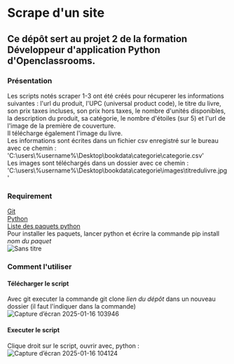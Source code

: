 # Scrape d'un site  

## Ce dépôt sert au projet 2 de la formation  Développeur d'application Python d'Openclassrooms.  

### Présentation  

Les scripts notés scraper 1-3 ont été créés pour récuperer les informations suivantes : l'url du produit, l'UPC (universal product code), le titre du livre, son prix taxes incluses, son prix hors taxes, 
le nombre d'unités disponibles, la description du produit, sa catégorie, le nombre d'étoiles (sur 5) et l'url de l'image de la première de couverture.  
Il télécharge également l'image du livre.  
Les informations sont écrites dans un fichier csv enregistré sur le bureau avec ce chemin : 'C:\\users\\%username%\\Desktop\\bookdata\\categorie\\categorie.csv'  
Les images sont téléchargés dans un dossier avec ce chemin : 'C:\\users\\%username%\\Desktop\\bookdata\\categorie\\images\titredulivre.jpg'

### Requirement  
[Git](https://git-scm.com)  
[Python](www.python.org)  
[Liste des paquets python](https://github.com/elvisOC/P1/blob/master/requirement.txt)  
Pour installer les paquets, lancer python et écrire la commande pip install *nom du paquet*  
![Sans titre](https://github.com/user-attachments/assets/de2eed6e-9b47-44af-9e81-82cba95c75a7)

### Comment l'utiliser  

#### Télécharger le script
Avec git executer la commande git clone *lien du dépôt* dans un nouveau dossier (il faut l'indiquer dans la commande)  
![Capture d’écran 2025-01-16 103946](https://github.com/user-attachments/assets/76592f5d-3f1e-4c6e-b953-c9c4a7f86fba)  

#### Executer le script

Clique droit sur le script, ouvrir avec, python :  
![Capture d’écran 2025-01-16 104124](https://github.com/user-attachments/assets/9224db2c-48a1-48a5-8352-ff0219c68c2b)
